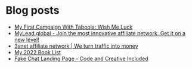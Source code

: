 # Blog posts
<!-- BLOG-POST-LIST:START -->
- [My First Campaign With Taboola: Wish Me Luck](https://afflift.com/f/threads/my-first-campaign-with-taboola-wish-me-luck.8264/)
- [MyLead.global - Join the most innovative affiliate network. Get it on a new level!](https://afflift.com/f/threads/mylead-global-join-the-most-innovative-affiliate-network-get-it-on-a-new-level.2151/)
- [3snet affiliate network | We turn traffic into money](https://afflift.com/f/threads/3snet-affiliate-network-we-turn-traffic-into-money.1333/)
- [My 2022 Book List](https://afflift.com/f/threads/my-2022-book-list.10359/)
- [Fake Chat Landing Page - Code and Creative Included](https://afflift.com/f/threads/fake-chat-landing-page-code-and-creative-included.3884/)
<!-- BLOG-POST-LIST:END -->
